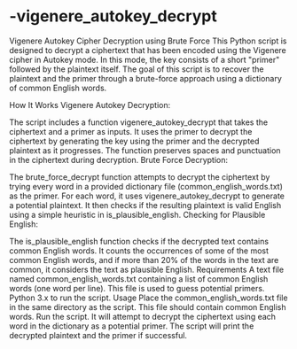 ﻿# -vigenere_autokey_decrypt
Vigenere Autokey Cipher Decryption using Brute Force
This Python script is designed to decrypt a ciphertext that has been encoded using the Vigenere cipher in Autokey mode. In this mode, the key consists of a short "primer" followed by the plaintext itself. The goal of this script is to recover the plaintext and the primer through a brute-force approach using a dictionary of common English words.

How It Works
Vigenere Autokey Decryption:

The script includes a function vigenere_autokey_decrypt that takes the ciphertext and a primer as inputs.
It uses the primer to decrypt the ciphertext by generating the key using the primer and the decrypted plaintext as it progresses.
The function preserves spaces and punctuation in the ciphertext during decryption.
Brute Force Decryption:

The brute_force_decrypt function attempts to decrypt the ciphertext by trying every word in a provided dictionary file (common_english_words.txt) as the primer.
For each word, it uses vigenere_autokey_decrypt to generate a potential plaintext.
It then checks if the resulting plaintext is valid English using a simple heuristic in is_plausible_english.
Checking for Plausible English:

The is_plausible_english function checks if the decrypted text contains common English words.
It counts the occurrences of some of the most common English words, and if more than 20% of the words in the text are common, it considers the text as plausible English.
Requirements
A text file named common_english_words.txt containing a list of common English words (one word per line). This file is used to guess potential primers.
Python 3.x to run the script.
Usage
Place the common_english_words.txt file in the same directory as the script. This file should contain common English words.
Run the script. It will attempt to decrypt the ciphertext using each word in the dictionary as a potential primer.
The script will print the decrypted plaintext and the primer if successful.
